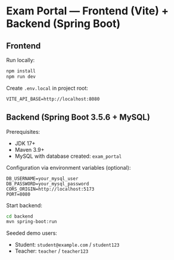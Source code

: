 # Exam Portal — Frontend (Vite) + Backend (Spring Boot)

## Frontend

Run locally:

```bash
npm install
npm run dev
```

Create `.env.local` in project root:

```
VITE_API_BASE=http://localhost:8080
```

## Backend (Spring Boot 3.5.6 + MySQL)

Prerequisites:
- JDK 17+
- Maven 3.9+
- MySQL with database created: `exam_portal`

Configuration via environment variables (optional):

```
DB_USERNAME=your_mysql_user
DB_PASSWORD=your_mysql_password
CORS_ORIGIN=http://localhost:5173
PORT=8080
```

Start backend:

```bash
cd backend
mvn spring-boot:run
```

Seeded demo users:
- Student: `student@example.com` / `student123`
- Teacher: `teacher` / `teacher123`

